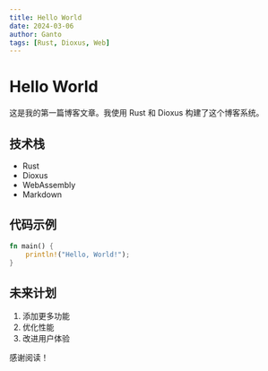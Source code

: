 ```yaml
---
title: Hello World
date: 2024-03-06
author: Ganto
tags: [Rust, Dioxus, Web]
---
```


# Hello World

这是我的第一篇博客文章。我使用 Rust 和 Dioxus 构建了这个博客系统。

## 技术栈

- Rust
- Dioxus
- WebAssembly
- Markdown

## 代码示例

```rust
fn main() {
    println!("Hello, World!");
}
```

## 未来计划

1. 添加更多功能
2. 优化性能
3. 改进用户体验

感谢阅读！ 